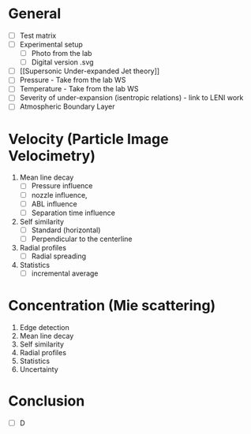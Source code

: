 
# General 
- [ ] Test matrix
- [ ] Experimental setup
	- [ ] Photo from the lab
	- [ ] Digital version .svg
- [ ] [[Supersonic Under-expanded Jet theory]]
- [ ] Pressure - Take from the lab WS
- [ ] Temperature - Take from the lab WS
- [ ] Severity of under-expansion (isentropic relations) - link to LENI work
- [ ] Atmospheric Boundary Layer
# Velocity (Particle Image Velocimetry)

1. Mean line decay
	- [ ] Pressure influence
	- [ ] nozzle influence, 
	- [ ] ABL influence 
	- [ ] Separation time influence
2. Self similarity
	- [ ] Standard (horizontal)
	- [ ] Perpendicular to the centerline 
3. Radial profiles
	- [ ] Radial spreading
1. Statistics
	- [ ] incremental average
# Concentration (Mie scattering)

1) Edge detection
2) Mean line decay
3) Self similarity
4) Radial profiles
5) Statistics
6) Uncertainty


# Conclusion
- [ ] D
